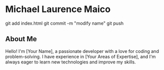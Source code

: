 <h1>Michael Laurence Maico</h1>

git add index.html
git commit -m "modify name"
git push

<section id="about-me">
    <h2>About Me</h2>
    <p>Hello! I'm [Your Name], a passionate developer with a love for coding and problem-solving. I have experience in [Your Areas of Expertise], and I'm always eager to learn new technologies and improve my skills.</p>
</section>
